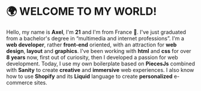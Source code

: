 # 🌍 WELCOME TO MY WORLD!

Hello, my name is **Axel**, I'm **21** and I'm from France 🥖.
I've just graduated from a bachelor's degree in “multimedia and internet professions”.
I'm a **web developer**, rather **front-end** oriented, with an attraction for **web design**, **layout** and **graphics**. I've been working with __html__ and __css__ for over **8 years** now, first out of curiosity, then I developed a passion for web development.
Today, I use my own boilerplate based on __PiecesJs__ combined with __Sanity__ to create **creative** and **immersive** web experiences. I also know how to use __Shopify__ and its __Liquid__ language to create **personalized** e-commerce sites.
